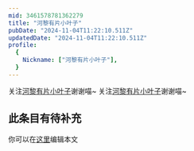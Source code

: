 ```yaml
---
mid: 3461578781362279
title: "河黎有片小叶子"
pubDate: "2024-11-04T11:22:10.511Z"
updatedDate: "2024-11-04T11:22:10.511Z"
profile:
  {
    Nickname: ["河黎有片小叶子"],
  }
---
```


关注[河黎有片小叶子](https://space.bilibili.com/3461578781362279)谢谢喵~ 关注[河黎有片小叶子](https://space.bilibili.com/3461578781362279)谢谢喵~

## 此条目有待补充
你可以在[这里](https://github.com/Yuhanawa/VTuber.ICU-Content/edit/master/v/河黎有片小叶子/index.md)编辑本文
